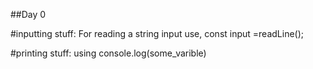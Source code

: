 ##Day 0

#inputting stuff:
For reading a string input
use,
const input =readLine();

#printing stuff:
 using console.log(some_varible)

